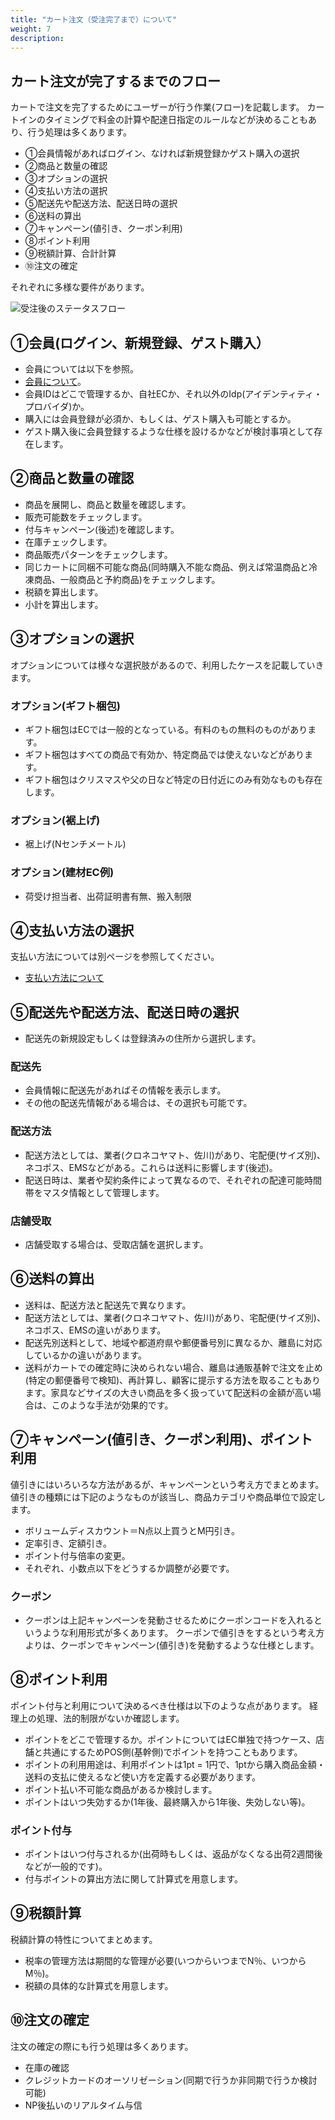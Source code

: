 ```yaml
---
title: "カート注文（受注完了まで）について"
weight: 7
description: 
---
```


## カート注文が完了するまでのフロー

カートで注文を完了するためにユーザーが行う作業(フロー)を記載します。
カートインのタイミングで料金の計算や配達日指定のルールなどが決めることもあり、行う処理は多くあります。

- ①会員情報があればログイン、なければ新規登録かゲスト購入の選択
- ②商品と数量の確認
- ③オプションの選択
- ④支払い方法の選択
- ⑤配送先や配送方法、配送日時の選択
- ⑥送料の算出
- ⑦キャンペーン(値引き、クーポン利用)
- ⑧ポイント利用
- ⑨税額計算、合計計算
- ⑩注文の確定

それぞれに多様な要件があります。

![受注後のステータスフロー](../media/order.jpg)

## ①会員(ログイン、新規登録、ゲスト購入）

- 会員については以下を参照。
- [会員について](../customer/)。
- 会員IDはどこで管理するか、自社ECか、それ以外のIdp(アイデンティティ・プロバイダ)か。
- 購入には会員登録が必須か、もしくは、ゲスト購入も可能とするか。
- ゲスト購入後に会員登録するような仕様を設けるかなどが検討事項として存在します。

## ②商品と数量の確認

- 商品を展開し、商品と数量を確認します。
- 販売可能数をチェックします。
- 付与キャンペーン(後述)を確認します。
- 在庫チェックします。
- 商品販売パターンをチェックします。
- 同じカートに同梱不可能な商品(同時購入不能な商品、例えば常温商品と冷凍商品、一般商品と予約商品)をチェックします。
- 税額を算出します。
- 小計を算出します。

## ③オプションの選択

オプションについては様々な選択肢があるので、利用したケースを記載していきます。

### オプション(ギフト梱包)

- ギフト梱包はECでは一般的となっている。有料のもの無料のものがあります。
- ギフト梱包はすべての商品で有効か、特定商品では使えないなどがあります。
- ギフト梱包はクリスマスや父の日など特定の日付近にのみ有効なものも存在します。

### オプション(裾上げ)

- 裾上げ(Nセンチメートル)

### オプション(建材EC例)

- 荷受け担当者、出荷証明書有無、搬入制限

## ④支払い方法の選択

支払い方法については別ページを参照してください。

- [支払い方法について](../payment)

## ⑤配送先や配送方法、配送日時の選択

- 配送先の新規設定もしくは登録済みの住所から選択します。

### 配送先

- 会員情報に配送先があればその情報を表示します。
- その他の配送先情報がある場合は、その選択も可能です。

### 配送方法

- 配送方法としては、業者(クロネコヤマト、佐川)があり、宅配便(サイズ別)、ネコポス、EMSなどがある。これらは送料に影響します(後述)。
- 配送日時は、業者や契約条件によって異なるので、それぞれの配達可能時間帯をマスタ情報として管理します。

### 店舗受取

- 店舗受取する場合は、受取店舗を選択します。

## ⑥送料の算出

- 送料は、配送方法と配送先で異なります。
- 配送方法としては、業者(クロネコヤマト、佐川)があり、宅配便(サイズ別)、ネコポス、EMSの違いがあります。
- 配送先別送料として、地域や都道府県や郵便番号別に異なるか、離島に対応しているかの違いがあります。
- 送料がカートでの確定時に決められない場合、離島は通販基幹で注文を止め(特定の郵便番号で検知)、再計算し、顧客に提示する方法を取ることもあります。家具などサイズの大きい商品を多く扱っていて配送料の金額が高い場合は、このような手法が効果的です。

## ⑦キャンペーン(値引き、クーポン利用)、ポイント利用

値引きにはいろいろな方法があるが、キャンペーンという考え方でまとめます。
値引きの種類には下記のようなものが該当し、商品カテゴリや商品単位で設定します。

- ボリュームディスカウント＝N点以上買うとM円引き。
- 定率引き、定額引き。
- ポイント付与倍率の変更。
- それぞれ、小数点以下をどうするか調整が必要です。

### クーポン

- クーポンは上記キャンペーンを発動させるためにクーポンコードを入れるというような利用形式が多くあります。
クーポンで値引きをするという考え方よりは、クーポンでキャンペーン(値引き)を発動するような仕様とします。

## ⑧ポイント利用

ポイント付与と利用について決めるべき仕様は以下のような点があります。
経理上の処理、法的制限がないか確認します。

- ポイントをどこで管理するか。ポイントについてはEC単独で持つケース、店舗と共通にするためPOS側(基幹側)でポイントを持つこともあります。
- ポイントの利用用途は、利用ポイントは1pt = 1円で、1ptから購入商品金額・送料の支払に使えるなど使い方を定義する必要があります。
- ポイント払い不可能な商品があるか検討します。
- ポイントはいつ失効するか(1年後、最終購入から1年後、失効しない等)。

### ポイント付与

- ポイントはいつ付与されるか(出荷時もしくは、返品がなくなる出荷2週間後などが一般的です)。
- 付与ポイントの算出方法に関して計算式を用意します。

## ⑨税額計算

税額計算の特性についてまとめます。

- 税率の管理方法は期間的な管理が必要(いつからいつまでN％、いつからM％)。
- 税額の具体的な計算式を用意します。

## ⑩注文の確定

注文の確定の際にも行う処理は多くあります。

- 在庫の確認
- クレジットカードのオーソリゼーション(同期で行うか非同期で行うか検討可能)
- NP後払いのリアルタイム与信
